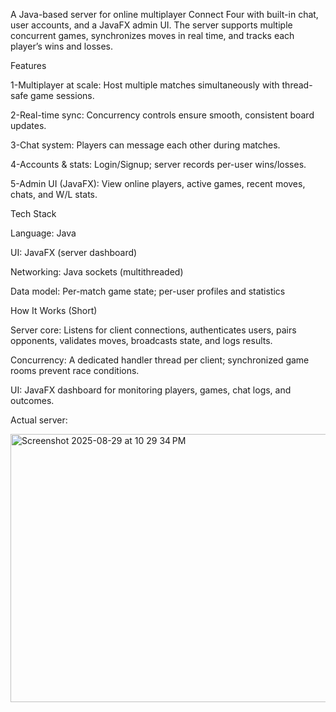 A Java-based server for online multiplayer Connect Four with built-in chat, user accounts, and a JavaFX admin UI. The server supports multiple concurrent games, synchronizes moves in real time, and tracks each player’s wins and losses.

Features

1-Multiplayer at scale: Host multiple matches simultaneously with thread-safe game sessions.

2-Real-time sync: Concurrency controls ensure smooth, consistent board updates.

3-Chat system: Players can message each other during matches.

4-Accounts & stats: Login/Signup; server records per-user wins/losses.

5-Admin UI (JavaFX): View online players, active games, recent moves, chats, and W/L stats.

Tech Stack

Language: Java

UI: JavaFX (server dashboard)

Networking: Java sockets (multithreaded)

Data model: Per-match game state; per-user profiles and statistics

How It Works (Short)

Server core: Listens for client connections, authenticates users, pairs opponents, validates moves, broadcasts state, and logs results.

Concurrency: A dedicated handler thread per client; synchronized game rooms prevent race conditions.

UI: JavaFX dashboard for monitoring players, games, chat logs, and outcomes.

Actual server:

<img width="599" height="429" alt="Screenshot 2025-08-29 at 10 29 34 PM" src="https://github.com/user-attachments/assets/a989d19d-07e8-4d67-94d6-c87fbbf64301" />
